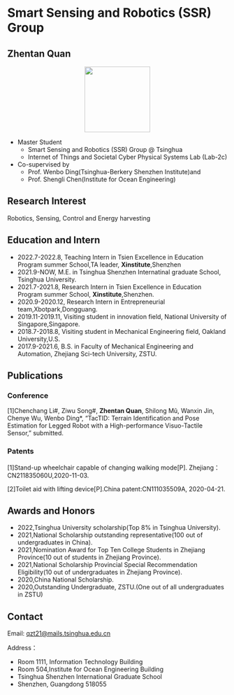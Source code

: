 # Smart Sensing and Robotics (SSR) Group
## **Zhentan Quan**
<div align=center><img src="https://gimg2.baidu.com/image_search/src=http%3A%2F%2Fwww.cloud.nbtv.cn%2Fnbtv%2Fupload%2FImage%2Fxwdsg%2Fgn%2F2021%2F05%2F04%2F7e895ab7e5ef4954a84df2e79eeca7db.jpg%3F1620113420153&refer=http%3A%2F%2Fwww.cloud.nbtv.cn&app=2002&size=f9999,10000&q=a80&n=0&g=0n&fmt=auto?sec=1673196208&t=241658e11fde28853f63fb10fb2d56c5" width="150" /></div>

- Master Student  
  - Smart Sensing and Robotics (SSR) Group @ Tsinghua  
  - Internet of Things and Societal Cyber Physical Systems Lab (Lab-2c)  
- Co-supervised by   
  - Prof. Wenbo Ding(Tsinghua-Berkery Shenzhen Institute)and   
  - Prof. Shengli Chen(Institute for Ocean Engineering)  

## Research Interest
Robotics, Sensing, Control and Energy harvesting

## Education and Intern
- 2022.7-2022.8,        Teaching Intern in Tsien Excellence in Education Program summer School,TA leader, **Xinstitute**,Shenzhen
- 2021.9-NOW,         M.E. in Tsinghua Shenzhen Internatinal graduate School, Tsinghua University.
- 2021.7-2021.8,        Research Intern in Tsien Excellence in Education Program summer School, **Xinstitute**,Shenzhen.
- 2020.9-2020.12,       Research Intern in Entrepreneurial team,Xbotpark,Dongguang.
- 2019.11-2019.11,     Visiting student in innovation field, National University of Singapore,Singapore.
- 2018.7-2018.8,     Visiting student in Mechanical Engineering field, Oakland University,U.S.
- 2017.9-2021.6,        B.S. in Faculty of Mechanical Engineering and Automation, Zhejiang Sci-tech University, ZSTU.

## Publications
### Conference
[1]Chenchang Li#, Ziwu Song#, **Zhentan Quan**, Shilong Mũ, Wanxin Jin, Chenye Wu, Wenbo Ding*, “TacTID: Terrain Identification and Pose Estimation for Legged Robot with a High-performance Visuo-Tactile Sensor,” submitted.

### Patents
[1]Stand-up wheelchair capable of changing walking mode[P]. Zhejiang：CN211835060U,2020-11-03.

[2]Toilet aid with lifting device[P].China patent:CN111035509A, 2020-04-21.

## Awards and Honors
- 2022,Tsinghua University scholarship(Top 8% in Tsinghua University).
- 2021,National Scholarship outstanding representative(100 out of undergraduates in China).
- 2021,Nomination Award for Top Ten College Students in Zhejiang Province(10 out of students in Zhejiang Province).
- 2021,National Scholarship Provincial Special Recommendation Eligibility(10 out of undergraduates in Zhejiang Province).
- 2020,China National Scholarship.
- 2020,Outstanding Undergraduate, ZSTU.(One out of all undergraduates in ZSTU)

## Contact
Email:
qzt21@mails.tsinghua.edu.cn

Address：
- Room 1111, Information Technology Building 
- Room 504,Institute for Ocean Engineering Building 
- Tsinghua Shenzhen International Graduate School 
- Shenzhen, Guangdong 518055

